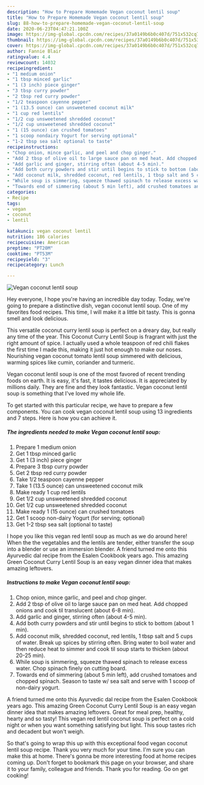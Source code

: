 ```yaml
---
description: "How to Prepare Homemade Vegan coconut lentil soup"
title: "How to Prepare Homemade Vegan coconut lentil soup"
slug: 88-how-to-prepare-homemade-vegan-coconut-lentil-soup
date: 2020-06-23T04:47:21.100Z
image: https://img-global.cpcdn.com/recipes/37a0149b6b0c407d/751x532cq70/vegan-coconut-lentil-soup-recipe-main-photo.jpg
thumbnail: https://img-global.cpcdn.com/recipes/37a0149b6b0c407d/751x532cq70/vegan-coconut-lentil-soup-recipe-main-photo.jpg
cover: https://img-global.cpcdn.com/recipes/37a0149b6b0c407d/751x532cq70/vegan-coconut-lentil-soup-recipe-main-photo.jpg
author: Fannie Blair
ratingvalue: 4.4
reviewcount: 14032
recipeingredient:
- "1 medium onion"
- "1 tbsp minced garlic"
- "1 (3 inch) piece ginger"
- "3 tbsp curry powder"
- "2 tbsp red curry powder"
- "1/2 teaspoon cayenne pepper"
- "1 (13.5 ounce) can unsweetened coconut milk"
- "1 cup red lentils"
- "1/2 cup unsweetened shredded coconut"
- "1/2 cup unsweetened shredded coconut"
- "1 (15 ounce) can crushed tomatoes"
- "1 scoop nondairy Yogurt for serving optional"
- "1-2 tbsp sea salt optional to taste"
recipeinstructions:
- "Chop onion, mince garlic, and peel and chop ginger."
- "Add 2 tbsp of olive oil to large sauce pan on med heat. Add chopped onions and cook til translucent (about 6-8 min)."
- "Add garlic and ginger, stirring often (about 4-5 min)."
- "Add both curry powders and stir until begins to stick to bottom (about 1 min)."
- "Add coconut milk, shredded coconut, red lentils, 1 tbsp salt and 5 cups of water. Break up spices by stirring often. Bring water to boil water and then reduce heat to simmer and cook til soup starts to thicken (about 20-25 min)."
- "While soup is simmering, squeeze thawed spinach to release excess water. Chop spinach finely on cutting board."
- "Towards end of simmering (about 5 min left), add crushed tomatoes and chopped spinach. Season to taste w/ sea salt and serve with 1 scoop of non-dairy yogurt."
categories:
- Recipe
tags:
- vegan
- coconut
- lentil

katakunci: vegan coconut lentil 
nutrition: 186 calories
recipecuisine: American
preptime: "PT20M"
cooktime: "PT53M"
recipeyield: "3"
recipecategory: Lunch

---
```



![Vegan coconut lentil soup](https://img-global.cpcdn.com/recipes/37a0149b6b0c407d/751x532cq70/vegan-coconut-lentil-soup-recipe-main-photo.jpg)

Hey everyone, I hope you're having an incredible day today. Today, we're going to prepare a distinctive dish, vegan coconut lentil soup. One of my favorites food recipes. This time, I will make it a little bit tasty. This is gonna smell and look delicious.

This versatile coconut curry lentil soup is perfect on a dreary day, but really any time of the year. This Coconut Curry Lentil Soup is fragrant with just the right amount of spice. I actually used a whole teaspoon of red chili flakes the first time I made this, making it just hot enough to make our noses. Nourishing vegan coconut tomato lentil soup simmered with delicious, warming spices like cumin, coriander and turmeric.

Vegan coconut lentil soup is one of the most favored of recent trending foods on earth. It is easy, it's fast, it tastes delicious. It is appreciated by millions daily. They are fine and they look fantastic. Vegan coconut lentil soup is something that I've loved my whole life.


To get started with this particular recipe, we have to prepare a few components. You can cook vegan coconut lentil soup using 13 ingredients and 7 steps. Here is how you can achieve it.

<!--inarticleads1-->

##### The ingredients needed to make Vegan coconut lentil soup:

1. Prepare 1 medium onion
1. Get 1 tbsp minced garlic
1. Get 1 (3 inch) piece ginger
1. Prepare 3 tbsp curry powder
1. Get 2 tbsp red curry powder
1. Take 1/2 teaspoon cayenne pepper
1. Take 1 (13.5 ounce) can unsweetened coconut milk
1. Make ready 1 cup red lentils
1. Get 1/2 cup unsweetened shredded coconut
1. Get 1/2 cup unsweetened shredded coconut
1. Make ready 1 (15 ounce) can crushed tomatoes
1. Get 1 scoop non-dairy Yogurt (for serving; optional)
1. Get 1-2 tbsp sea salt (optional to taste)


I hope you like this vegan red lentil soup as much as we do around here! When the the vegetables and the lentils are tender, either transfer the soup into a blender or use an immersion blender. A friend turned me onto this Ayurvedic dal recipe from the Esalen Cookbook years ago. This amazing Green Coconut Curry Lentil Soup is an easy vegan dinner idea that makes amazing leftovers. 

<!--inarticleads2-->

##### Instructions to make Vegan coconut lentil soup:

1. Chop onion, mince garlic, and peel and chop ginger.
1. Add 2 tbsp of olive oil to large sauce pan on med heat. Add chopped onions and cook til translucent (about 6-8 min).
1. Add garlic and ginger, stirring often (about 4-5 min).
1. Add both curry powders and stir until begins to stick to bottom (about 1 min).
1. Add coconut milk, shredded coconut, red lentils, 1 tbsp salt and 5 cups of water. Break up spices by stirring often. Bring water to boil water and then reduce heat to simmer and cook til soup starts to thicken (about 20-25 min).
1. While soup is simmering, squeeze thawed spinach to release excess water. Chop spinach finely on cutting board.
1. Towards end of simmering (about 5 min left), add crushed tomatoes and chopped spinach. Season to taste w/ sea salt and serve with 1 scoop of non-dairy yogurt.


A friend turned me onto this Ayurvedic dal recipe from the Esalen Cookbook years ago. This amazing Green Coconut Curry Lentil Soup is an easy vegan dinner idea that makes amazing leftovers. Great for meal prep, healthy, hearty and so tasty! This vegan red lentil coconut soup is perfect on a cold night or when you want something satisfying but light. This soup tastes rich and decadent but won&#39;t weigh. 

So that's going to wrap this up with this exceptional food vegan coconut lentil soup recipe. Thank you very much for your time. I'm sure you can make this at home. There's gonna be more interesting food at home recipes coming up. Don't forget to bookmark this page on your browser, and share it to your family, colleague and friends. Thank you for reading. Go on get cooking!
